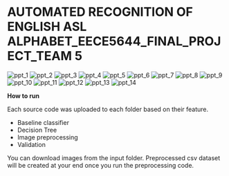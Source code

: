 # AUTOMATED RECOGNITION OF ENGLISH ASL ALPHABET_EECE5644_FINAL_PROJECT_TEAM 5

![ppt_1](./ppt/ppt_1.png)
![ppt_2](./ppt/ppt_2.png)
![ppt_3](./ppt/ppt_3.png)
![ppt_4](./ppt/ppt_4.png)
![ppt_5](./ppt/ppt_5.png)
![ppt_6](./ppt/ppt_6.png)
![ppt_7](./ppt/ppt_7.png)
![ppt_8](./ppt/ppt_8.png)
![ppt_9](./ppt/ppt_9.png)
![ppt_10](./ppt/ppt_10.png)
![ppt_11](./ppt/ppt_11.png)
![ppt_12](./ppt/ppt_12.png)
![ppt_13](./ppt/ppt_13.png)
![ppt_14](./ppt/ppt_14.png)

<B>How to run</B>

Each source code was uploaded to each folder based on their feature.
- Baseline classifier
- Decision Tree
- Image preprocessing
- Validation

You can download images from the input folder. Preprocessed csv dataset will be created at your end once you run the preprocessing code.
